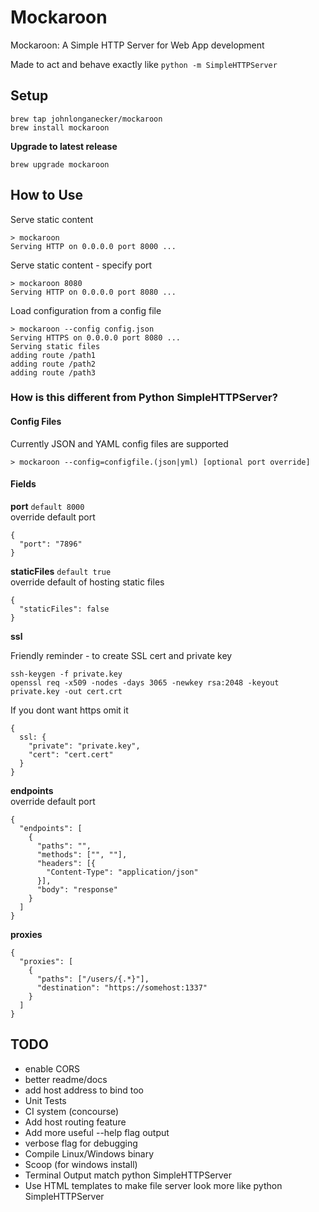 # Mockaroon
Mockaroon: A Simple HTTP Server for Web App development

Made to act and behave exactly like `python -m SimpleHTTPServer`

## Setup

```
brew tap johnlonganecker/mockaroon
brew install mockaroon
```

**Upgrade to latest release**
```
brew upgrade mockaroon
```

## How to Use

Serve static content
```
> mockaroon
Serving HTTP on 0.0.0.0 port 8000 ...
```

Serve static content - specify port
```
> mockaroon 8080
Serving HTTP on 0.0.0.0 port 8080 ...
```

Load configuration from a config file
```
> mockaroon --config config.json
Serving HTTPS on 0.0.0.0 port 8080 ...
Serving static files
adding route /path1
adding route /path2
adding route /path3
```

### How is this different from Python SimpleHTTPServer?

#### Config Files
Currently JSON and YAML config files are supported
```
> mockaroon --config=configfile.(json|yml) [optional port override]
```

#### Fields
**port** `default 8000`<br>
override default port
```
{
  "port": "7896"
}
```

**staticFiles** `default true`<br>
override default of hosting static files
```
{
  "staticFiles": false
}
```

**ssl**<br>

Friendly reminder - to create SSL cert and private key
```
ssh-keygen -f private.key
openssl req -x509 -nodes -days 3065 -newkey rsa:2048 -keyout private.key -out cert.crt
```

If you dont want https omit it
```
{
  ssl: {
    "private": "private.key",
    "cert": "cert.cert"
  }
}
```

**endpoints**<br>
override default port
```
{
  "endpoints": [
    {
      "paths": "",
      "methods": ["", ""],
      "headers": [{
        "Content-Type": "application/json"
      }],
      "body": "response"
    }
  ]
}
```

**proxies**<br>
```
{
  "proxies": [
    {
      "paths": ["/users/{.*}"],
      "destination": "https://somehost:1337"
    }
  ]
}
```

## TODO
- enable CORS
- better readme/docs
- add host address to bind too
- Unit Tests
- CI system (concourse)
- Add host routing feature
- Add more useful --help flag output
- verbose flag for debugging
- Compile Linux/Windows binary
- Scoop (for windows install)
- Terminal Output match python SimpleHTTPServer
- Use HTML templates to make file server look more like python SimpleHTTPServer

